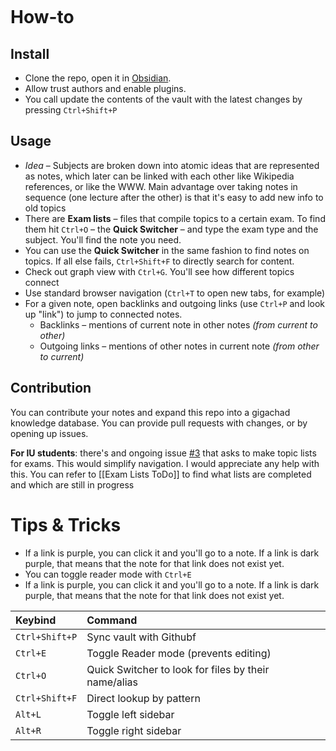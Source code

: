 ```table-of-contents
```
# How-to
## Install
- Clone the repo, open it in [Obsidian](https://obsidian.md/).
- Allow trust authors and enable plugins.
- You call update the contents of the vault with the latest changes by pressing `Ctrl+Shift+P`
## Usage
- *Idea* – Subjects are broken down into atomic ideas that are represented as notes, which later can be linked with each other like Wikipedia references, or like the WWW. Main advantage over taking notes in sequence (one lecture after the other) is that it's easy to add new info to old topics
- There are **Exam lists** – files that compile topics to a certain exam. To find them hit `Ctrl+O` – the **Quick Switcher** – and type the exam type and the subject. You'll find the note you need. 
- You can use the **Quick Switcher** in the same fashion to find notes on topics. If all else fails, `Ctrl+Shift+F` to directly search for content.
- Check out graph view with `Ctrl+G`. You'll see how different topics connect
- Use standard browser navigation (`Ctrl+T` to open new tabs, for example)
- For a given note, open backlinks and outgoing links (use `Ctrl+P` and look up "link") to jump to connected notes. 
	- Backlinks – mentions of current note in other notes *(from current to other)*
	- Outgoing links – mentions of other notes in current note *(from other to current)*
## Contribution
You can contribute your notes and expand this repo into a gigachad knowledge database. You can provide pull requests with changes, or by opening up issues.

**For IU students**: there's and ongoing issue [#3](https://github.com/da-the-dev/obsidian-notes/issues/3) that asks to make topic lists for exams. This would simplify navigation. I would appreciate any help with this. You can refer to [[Exam Lists ToDo]] to find what lists are completed and which are still in progress
# Tips & Tricks
- If a link is purple, you can click it and you'll go to a note. If a link is dark purple, that means that the note for that link does not exist yet.
- You can toggle reader mode with `Ctrl+E`
- If a link is purple, you can click it and you'll go to a note. If a link is dark purple, that means that the note for that link does not exist yet.

|  Keybind         |  Command                                               |
|:-----------------|:-------------------------------------------------------|
|  `Ctrl+Shift+P`  |  Sync vault with Githubf                                |
| `Ctrl+E`         | Toggle Reader mode (prevents editing)                  |
|  `Ctrl+O`        |  Quick Switcher to look for files by their name/alias  |
|  `Ctrl+Shift+F`  |  Direct lookup by pattern                              |
|  `Alt+L`         |  Toggle left sidebar                                   |
|  `Alt+R`         |  Toggle right sidebar                                  |  
